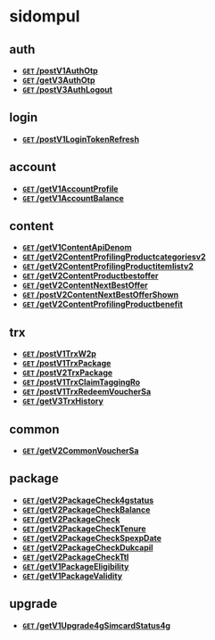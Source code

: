 # sidompul


## auth


- **[`GET` /postV1AuthOtp](./docs/post-v1auth-otp.md)**
- **[`GET` /getV3AuthOtp](./docs/get-v3auth-otp.md)**
- **[`GET` /postV3AuthLogout](./docs/post-v3auth-logout.md)**
## login


- **[`GET` /postV1LoginTokenRefresh](./docs/post-v1login-token-refresh.md)**
## account


- **[`GET` /getV1AccountProfile](./docs/get-v1account-profile.md)**
- **[`GET` /getV1AccountBalance](./docs/get-v1account-balance.md)**
## content


- **[`GET` /getV1ContentApiDenom](./docs/get-v1content-api-denom.md)**
- **[`GET` /getV2ContentProfilingProductcategoriesv2](./docs/get-v2content-profiling-productcategoriesv-2.md)**
- **[`GET` /getV2ContentProfilingProductitemlistv2](./docs/get-v2content-profiling-productitemlistv-2.md)**
- **[`GET` /getV2ContentProductbestoffer](./docs/get-v2content-productbestoffer.md)**
- **[`GET` /getV2ContentNextBestOffer](./docs/get-v2content-next-best-offer.md)**
- **[`GET` /postV2ContentNextBestOfferShown](./docs/post-v2content-next-best-offer-shown.md)**
- **[`GET` /getV2ContentProfilingProductbenefit](./docs/get-v2content-profiling-productbenefit.md)**
## trx


- **[`GET` /postV1TrxW2p](./docs/post-v1trx-w2p.md)**
- **[`GET` /postV1TrxPackage](./docs/post-v1trx-package.md)**
- **[`GET` /postV2TrxPackage](./docs/post-v2trx-package.md)**
- **[`GET` /postV1TrxClaimTaggingRo](./docs/post-v1trx-claim-tagging-ro.md)**
- **[`GET` /postV1TrxRedeemVoucherSa](./docs/post-v1trx-redeem-voucher-sa.md)**
- **[`GET` /getV3TrxHistory](./docs/get-v3trx-history.md)**
## common


- **[`GET` /getV2CommonVoucherSa](./docs/get-v2common-voucher-sa.md)**
## package


- **[`GET` /getV2PackageCheck4gstatus](./docs/get-v2package-check-4gstatus.md)**
- **[`GET` /getV2PackageCheckBalance](./docs/get-v2package-check-balance.md)**
- **[`GET` /getV2PackageCheck](./docs/get-v2package-check.md)**
- **[`GET` /getV2PackageCheckTenure](./docs/get-v2package-check-tenure.md)**
- **[`GET` /getV2PackageCheckSpexpDate](./docs/get-v2package-check-spexp-date.md)**
- **[`GET` /getV2PackageCheckDukcapil](./docs/get-v2package-check-dukcapil.md)**
- **[`GET` /getV2PackageCheckTtl](./docs/get-v2package-check-ttl.md)**
- **[`GET` /getV1PackageEligibility](./docs/get-v1package-eligibility.md)**
- **[`GET` /getV1PackageValidity](./docs/get-v1package-validity.md)**
## upgrade


- **[`GET` /getV1Upgrade4gSimcardStatus4g](./docs/get-v1upgrade-4g-simcard-status-4g.md)**

